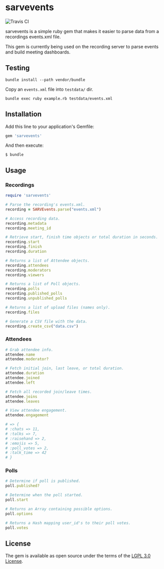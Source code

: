 # sarvevents

![Travis CI](https://api.travis-ci.org/blindsidenetworks/sarv-events.svg?branch=master)

sarvevents is a simple ruby gem that makes it easier to parse data from a recordings events.xml file.

This gem is currently being used on the recording server to parse events and build meeting dashboards.

## Testing

```
bundle install --path vendor/bundle
```

Copy an `events.xml` file into `testdata/` dir.

```
bundle exec ruby example.rb testdata/events.xml
```

## Installation

Add this line to your application's Gemfile:

```ruby
gem 'sarvevents'
```

And then execute:

    $ bundle

## Usage

### Recordings
```ruby
require 'sarvevents'

# Parse the recording's events.xml.
recording = SARVEvents.parse("events.xml")

# Access recording data.
recording.metadata
recording.meeting_id

# Retrieve start, finish time objects or total duration in seconds.
recording.start
recording.finish
recording.duration

# Returns a list of Attendee objects.
recording.attendees
recording.moderators
recording.viewers

# Returns a list of Poll objects.
recording.polls
recording.published_polls
recording.unpublished_polls

# Returns a list of upload files (names only).
recording.files

# Generate a CSV file with the data.
recording.create_csv("data.csv")

```

### Attendees
```ruby
# Grab attendee info.
attendee.name
attendee.moderator?

# Fetch initial join, last leave, or total duration.
attendee.duration
attendee.joined
attendee.left

# Fetch all recorded join/leave times.
attendee.joins
attendee.leaves

# View attendee engagement.
attendee.engagement

# => {
# :chats => 11,
# :talks => 7,
# :raisehand => 2,
# :emojis => 5,
# :poll_votes => 2,
# :talk_time => 42
# }
```

### Polls
```ruby
# Determine if poll is published.
poll.published?

# Determine when the poll started.
poll.start

# Returns an Array containing possible options.
poll.options

# Returns a Hash mapping user_id's to their poll votes.
poll.votes
```

## License

The gem is available as open source under the terms of the [LGPL 3.0 License](https://www.gnu.org/licenses/lgpl-3.0.txt).
